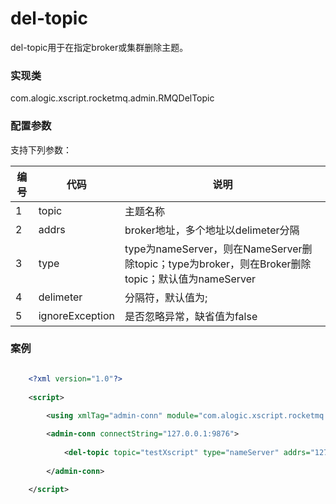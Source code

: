 del-topic
===========

del-topic用于在指定broker或集群删除主题。

### 实现类

com.alogic.xscript.rocketmq.admin.RMQDelTopic

### 配置参数

支持下列参数：

| 编号 | 代码 | 说明 |
| ---- | ---- | ---- |
| 1 | topic | 主题名称 |
| 2 | addrs | broker地址，多个地址以delimeter分隔 |
| 3 | type | type为nameServer，则在NameServer删除topic；type为broker，则在Broker删除topic；默认值为nameServer|
| 4 | delimeter | 分隔符，默认值为; |
| 5 | ignoreException | 是否忽略异常，缺省值为false |

### 案例

```xml

	<?xml version="1.0"?>
	
	<script>
	
		<using xmlTag="admin-conn" module="com.alogic.xscript.rocketmq.admin.RMQAdminConn" />

		<admin-conn connectString="127.0.0.1:9876">	
	
			<del-topic topic="testXscript" type="nameServer" addrs="127.0.0.1:9876"></del-topic>
	
		</admin-conn>

	</script>

```